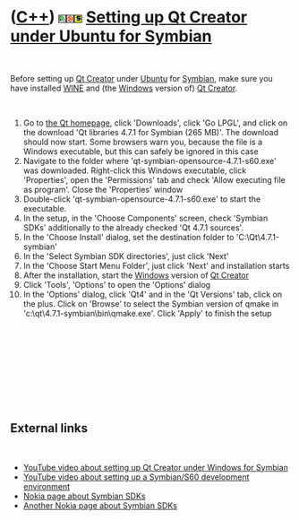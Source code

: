 



 

 

 

 

 

([C++](Cpp.md)) ![Qt Creator](PicQtCreator.png)![Ubuntu](PicUbuntu.png)![Symbian](PicSymbian.png) [Setting up Qt Creator under Ubuntu for Symbian](CppSettingUpQtCreatorUbuntuSymbian.md)
===========================================================================================================================================================================================

 

Before setting up [Qt Creator](CppQtCreator.md) under
[Ubuntu](CppUbuntu.md) for [Symbian](CppSymbian.md), make sure you
have installed [WINE](CppWine.md) and (the [Windows](CppWindows.md)
version of) [Qt Creator](CppQtCreator.md).

 

1.  Go to [the Qt homepage](http://www.qt.nokia.com), click 'Downloads',
    click 'Go LPGL', and click on the download 'Qt libraries 4.7.1 for
    Symbian (265 MB)'. The download should now start. Some browsers warn
    you, because the file is a Windows executable, but this can safely
    be ignored in this case
2.  Navigate to the folder where 'qt-symbian-opensource-4.7.1-s60.exe'
    was downloaded. Right-click this Windows executable, click
    'Properties', open the 'Permissions' tab and check 'Allow executing
    file as program'. Close the 'Properties' window
3.  Double-click 'qt-symbian-opensource-4.7.1-s60.exe' to start
    the executable.
4.  In the setup, in the 'Choose Components' screen, check 'Symbian
    SDKs' additionally to the already checked 'Qt 4.7.1 sources'.
5.  In the 'Choose Install' dialog, set the destination folder to
    'C:\\Qt\\4.7.1-symbian'
6.  In the 'Select Symbian SDK directories', just click 'Next'
7.  In the 'Choose Start Menu Folder', just click 'Next' and
    installation starts
8.  After the installation, start the [Windows](CppWindows.md) version
    of [Qt Creator](CppQtCreator.md)
9.  Click 'Tools', 'Options' to open the 'Options' dialog
10. In the 'Options' dialog, click 'Qt4' and in the 'Qt Versions' tab,
    click on the plus. Click on 'Browse' to select the Symbian version
    of qmake in 'c:\\qt\\4.7.1-symbian\\bin\\qmake.exe'. Click 'Apply'
    to finish the setup

 

 

 

 

 

External links
--------------

 

-   [YouTube video about setting up Qt Creator under Windows for
    Symbian](http://www.youtube.com/watch?v=bGJOQTkdttM)
-   [YouTube video about setting up a Symbian/S60 development
    environment](http://www.youtube.com/watch?v=5BgMJS3wC28)
-   [Nokia page about Symbian SDKs](http://www.bit.ly/s60sdk)
-   [Another Nokia page about Symbian
    SDKs](http://www.forum.nokia.com/Library/Tools_and_downloads/Other/Symbian_SDKs)

 

 

 

 

 





 



